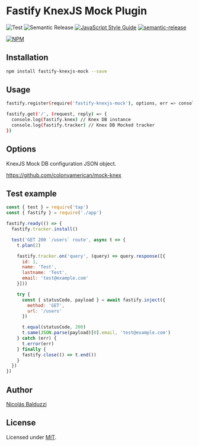 # Fastify KnexJS Mock Plugin

![Test](https://github.com/nbalduzzi/fastify-knexjs-mock/workflows/Test/badge.svg)
![Semantic Release](https://github.com/nbalduzzi/fastify-knexjs-mock/workflows/Semantic%20Release/badge.svg)
[![JavaScript Style Guide](https://img.shields.io/badge/code_style-standard-brightgreen.svg)](https://standardjs.com)
[![semantic-release](https://img.shields.io/badge/%20%20%F0%9F%93%A6%F0%9F%9A%80-semantic--release-e10079.svg)](https://github.com/semantic-release/semantic-release)

[![NPM](https://nodei.co/npm/fastify-knexjs-mock.png?downloads=true&downloadRank=true&stars=true)](https://nodei.co/npm/fastify-knexjs-mock/)

## Installation

```bash
npm install fastify-knexjs-mock --save
```

## Usage

```bash
fastify.register(require('fastify-knexjs-mock'), options, err => console.error(err))

fastify.get('/', (request, reply) => {
  console.log(fastify.knex) // Knex DB instance
  console.log(fastify.tracker) // Knex DB Mocked tracker
})
```

## Options

KnexJS Mock DB configuration JSON object.

<https://github.com/colonyamerican/mock-knex>

## Test example

```javascript
const { test } = require('tap')
const { fastify } = require('./app')

fastify.ready(() => {
  fastify.tracker.install()

  test('GET 200 `/users` route', async t => {
    t.plan(2)

    fastify.tracker.on('query', (query) => query.response([{
      id: 1,
      name: 'Test',
      lastname: 'Test',
      email: 'test@example.com'
    }]))

    try {
      const { statusCode, payload } = await fastify.inject({
        method: 'GET',
        url: '/users'
      })

      t.equal(statusCode, 200)
      t.same(JSON.parse(payload)[0].email, 'test@example.com')
    } catch (err) {
      t.error(err)
    } finally {
      fastify.close(() => t.end())
    }
  })
})
```

## Author

[Nicolás Balduzzi](nico.balduzzi@gmail.com)

## License

Licensed under [MIT](./LICENSE).
